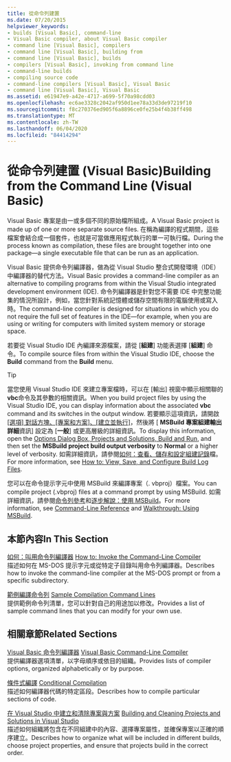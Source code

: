 ```yaml
---
title: 從命令列建置
ms.date: 07/20/2015
helpviewer_keywords:
- builds [Visual Basic], command-line
- Visual Basic compiler, about Visual Basic compiler
- command line [Visual Basic], compilers
- command line [Visual Basic], building from
- command line [Visual Basic], builds
- compilers [Visual Basic], invoking from command line
- command-line builds
- compiling source code
- command-line compilers [Visual Basic], Visual Basic
- command line [Visual Basic], Visual Basic
ms.assetid: e61947e9-a42e-4717-a699-5f70a98cdd03
ms.openlocfilehash: ec6ae3328c2042af950d1ee78a33d3de97219f10
ms.sourcegitcommit: f8c270376ed905f6a8896ce0fe25b4f4b38ff498
ms.translationtype: MT
ms.contentlocale: zh-TW
ms.lasthandoff: 06/04/2020
ms.locfileid: "84414294"
---
```

# <a name="building-from-the-command-line-visual-basic"></a><span data-ttu-id="2d818-102">從命令列建置 (Visual Basic)</span><span class="sxs-lookup"><span data-stu-id="2d818-102">Building from the Command Line (Visual Basic)</span></span>

<span data-ttu-id="2d818-103">Visual Basic 專案是由一或多個不同的原始檔所組成。</span><span class="sxs-lookup"><span data-stu-id="2d818-103">A Visual Basic project is made up of one or more separate source files.</span></span> <span data-ttu-id="2d818-104">在稱為編譯的程式期間，這些檔案會結合成一個套件，也就是可當做應用程式執行的單一可執行檔。</span><span class="sxs-lookup"><span data-stu-id="2d818-104">During the process known as compilation, these files are brought together into one package—a single executable file that can be run as an application.</span></span>

<span data-ttu-id="2d818-105">Visual Basic 提供命令列編譯器，做為從 Visual Studio 整合式開發環境（IDE）中編譯器的替代方法。</span><span class="sxs-lookup"><span data-stu-id="2d818-105">Visual Basic provides a command-line compiler as an alternative to compiling programs from within the Visual Studio integrated development environment (IDE).</span></span> <span data-ttu-id="2d818-106">命令列編譯器是針對您不需要 IDE 中完整功能集的情況所設計，例如，當您針對系統記憶體或儲存空間有限的電腦使用或寫入時。</span><span class="sxs-lookup"><span data-stu-id="2d818-106">The command-line compiler is designed for situations in which you do not require the full set of features in the IDE—for example, when you are using or writing for computers with limited system memory or storage space.</span></span>

<span data-ttu-id="2d818-107">若要從 Visual Studio IDE 內編譯來源檔案，請從 [**組建**] 功能表選擇 [**組建**] 命令。</span><span class="sxs-lookup"><span data-stu-id="2d818-107">To compile source files from within the Visual Studio IDE, choose the **Build** command from the **Build** menu.</span></span>

> [!TIP]
> <span data-ttu-id="2d818-108">當您使用 Visual Studio IDE 來建立專案檔時，可以在 [輸出] 視窗中顯示相關聯的**vbc**命令及其參數的相關資訊。</span><span class="sxs-lookup"><span data-stu-id="2d818-108">When you build project files by using the Visual Studio IDE, you can display information about the associated **vbc** command and its switches in the output window.</span></span> <span data-ttu-id="2d818-109">若要顯示這項資訊，請開啟 [[選項] 對話方塊、[專案和方案]、[建立並執行]](/visualstudio/ide/reference/options-dialog-box-projects-and-solutions-build-and-run)，然後將 [ **MSBuild 專案組建輸出詳細**資訊] 設定為 [**一般**] 或更高層級的詳細資訊。</span><span class="sxs-lookup"><span data-stu-id="2d818-109">To display this information, open the [Options Dialog Box,  Projects and Solutions, Build and Run](/visualstudio/ide/reference/options-dialog-box-projects-and-solutions-build-and-run), and then set the **MSBuild project build output verbosity** to **Normal** or a higher level of verbosity.</span></span> <span data-ttu-id="2d818-110">如需詳細資訊，請參閱[如何：查看、儲存和設定組建記錄](/visualstudio/ide/how-to-view-save-and-configure-build-log-files)檔。</span><span class="sxs-lookup"><span data-stu-id="2d818-110">For more information, see [How to: View, Save, and Configure Build Log Files](/visualstudio/ide/how-to-view-save-and-configure-build-log-files).</span></span>

<span data-ttu-id="2d818-111">您可以在命令提示字元中使用 MSBuild 來編譯專案（. vbproj）檔案。</span><span class="sxs-lookup"><span data-stu-id="2d818-111">You can compile project (.vbproj) files at a command prompt by using MSBuild.</span></span> <span data-ttu-id="2d818-112">如需詳細資訊，請參閱[命令列參考](/visualstudio/msbuild/msbuild-command-line-reference)和[逐步解說：使用 MSBuild](/visualstudio/msbuild/walkthrough-using-msbuild)。</span><span class="sxs-lookup"><span data-stu-id="2d818-112">For more information, see [Command-Line Reference](/visualstudio/msbuild/msbuild-command-line-reference) and [Walkthrough: Using MSBuild](/visualstudio/msbuild/walkthrough-using-msbuild).</span></span>

## <a name="in-this-section"></a><span data-ttu-id="2d818-113">本節內容</span><span class="sxs-lookup"><span data-stu-id="2d818-113">In This Section</span></span>

<span data-ttu-id="2d818-114">[如何：叫用命令列編譯器](how-to-invoke-the-command-line-compiler.md) </span><span class="sxs-lookup"><span data-stu-id="2d818-114">[How to: Invoke the Command-Line Compiler](how-to-invoke-the-command-line-compiler.md) </span></span>\
<span data-ttu-id="2d818-115">描述如何在 MS-DOS 提示字元或從特定子目錄叫用命令列編譯器。</span><span class="sxs-lookup"><span data-stu-id="2d818-115">Describes how to invoke the command-line compiler at the MS-DOS prompt or from a specific subdirectory.</span></span>

<span data-ttu-id="2d818-116">[範例編譯命令列](sample-compilation-command-lines.md) </span><span class="sxs-lookup"><span data-stu-id="2d818-116">[Sample Compilation Command Lines](sample-compilation-command-lines.md) </span></span>\
<span data-ttu-id="2d818-117">提供範例命令列清單，您可以針對自己的用途加以修改。</span><span class="sxs-lookup"><span data-stu-id="2d818-117">Provides a list of sample command lines that you can modify for your own use.</span></span>

## <a name="related-sections"></a><span data-ttu-id="2d818-118">相關章節</span><span class="sxs-lookup"><span data-stu-id="2d818-118">Related Sections</span></span>

<span data-ttu-id="2d818-119">[Visual Basic 命令列編譯器](index.md) </span><span class="sxs-lookup"><span data-stu-id="2d818-119">[Visual Basic Command-Line Compiler](index.md) </span></span>\
<span data-ttu-id="2d818-120">提供編譯器選項清單，以字母順序或依目的組織。</span><span class="sxs-lookup"><span data-stu-id="2d818-120">Provides lists of compiler options, organized alphabetically or by purpose.</span></span>

<span data-ttu-id="2d818-121">[條件式編譯](../../programming-guide/program-structure/conditional-compilation.md) </span><span class="sxs-lookup"><span data-stu-id="2d818-121">[Conditional Compilation](../../programming-guide/program-structure/conditional-compilation.md) </span></span>\
<span data-ttu-id="2d818-122">描述如何編譯器代碼的特定區段。</span><span class="sxs-lookup"><span data-stu-id="2d818-122">Describes how to compile particular sections of code.</span></span>

<span data-ttu-id="2d818-123">[在 Visual Studio 中建立和清除專案與方案](/visualstudio/ide/building-and-cleaning-projects-and-solutions-in-visual-studio) </span><span class="sxs-lookup"><span data-stu-id="2d818-123">[Building and Cleaning Projects and Solutions in Visual Studio](/visualstudio/ide/building-and-cleaning-projects-and-solutions-in-visual-studio) </span></span>\
<span data-ttu-id="2d818-124">描述如何組織將包含在不同組建中的內容、選擇專案屬性，並確保專案以正確的順序建立。</span><span class="sxs-lookup"><span data-stu-id="2d818-124">Describes how to organize what will be included in different builds, choose project properties, and ensure that projects build in the correct order.</span></span>
